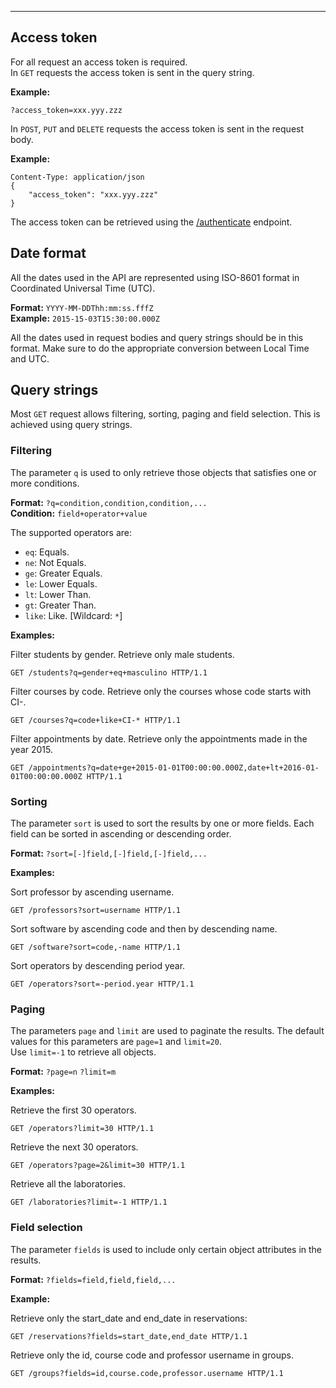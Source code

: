 - - -

## Access token

For all request an access token is required.  
In `GET` requests the access token is sent in the query string.

**Example:**
```
?access_token=xxx.yyy.zzz
```

In `POST`, `PUT` and `DELETE` requests the access token is sent in the request body.

**Example:**
```
Content-Type: application/json
{
    "access_token": "xxx.yyy.zzz"
}
```

The access token can be retrieved using the [/authenticate](#api-Authentication-Authenticate) endpoint.

## Date format

All the dates used in the API are represented using ISO-8601 format in Coordinated Universal Time (UTC).

**Format:** `YYYY-MM-DDThh:mm:ss.fffZ`  
**Example:** `2015-15-03T15:30:00.000Z`  

All the dates used in request bodies and query strings should be in this format. Make sure to do the appropriate conversion between Local Time and UTC.

## Query strings

Most `GET` request allows filtering, sorting, paging and field selection. This is achieved using query strings.

### Filtering

The parameter `q` is used to only retrieve those objects that satisfies one or more conditions.

**Format:** `?q=condition,condition,condition,...`  
**Condition:** `field+operator+value`

The supported operators are:

- `eq`: Equals.
- `ne`: Not Equals.
- `ge`: Greater Equals.
- `le`: Lower Equals.
- `lt`: Lower Than.
- `gt`: Greater Than.
- `like`: Like. [Wildcard: `*`]

**Examples:**

Filter students by gender. Retrieve only male students.  
```
GET /students?q=gender+eq+masculino HTTP/1.1
```

Filter courses by code. Retrieve only the courses whose code starts with CI-.
```
GET /courses?q=code+like+CI-* HTTP/1.1
```

Filter appointments by date. Retrieve only the appointments made in the year 2015.
```
GET /appointments?q=date+ge+2015-01-01T00:00:00.000Z,date+lt+2016-01-01T00:00:00.000Z HTTP/1.1
```

### Sorting

The parameter `sort` is used to sort the results by one or more fields. Each field can be sorted in ascending or descending order.

**Format:** `?sort=[-]field,[-]field,[-]field,...`

**Examples:**

Sort professor by ascending username.
```
GET /professors?sort=username HTTP/1.1
```

Sort software by ascending code and then by descending name.
```
GET /software?sort=code,-name HTTP/1.1
```

Sort operators by descending period year.
```
GET /operators?sort=-period.year HTTP/1.1
```

### Paging

The parameters `page` and `limit` are used to paginate the results. The default values for this parameters are `page=1` and `limit=20`.  
Use `limit=-1` to retrieve all objects.

**Format:** `?page=n` `?limit=m`

**Examples:**

Retrieve the first 30 operators.
```
GET /operators?limit=30 HTTP/1.1
```

Retrieve the next 30 operators.
```
GET /operators?page=2&limit=30 HTTP/1.1
```

Retrieve all the laboratories.
```
GET /laboratories?limit=-1 HTTP/1.1
```

### Field selection

The parameter `fields` is used to include only certain object attributes in the results.

**Format:** `?fields=field,field,field,...`

**Example:**

Retrieve only the start_date and end_date in reservations:
```
GET /reservations?fields=start_date,end_date HTTP/1.1
```

Retrieve only the id, course code and professor username in groups.
```
GET /groups?fields=id,course.code,professor.username HTTP/1.1
```
